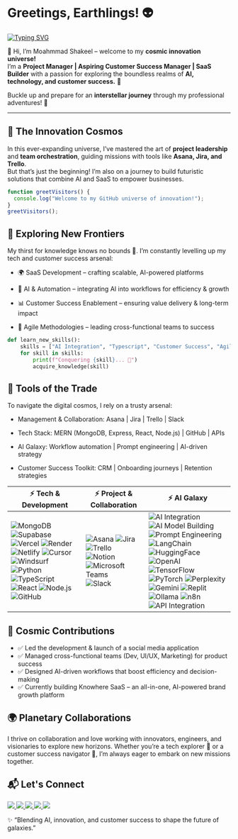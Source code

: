 # Greetings, Earthlings! 👽  

[![Typing SVG](https://readme-typing-svg.demolab.com?font=Orbitron&size=28&duration=3200&pause=900&center=true&vCenter=true&width=850&lines=AI+Enthusiast+%7C+SaaS+Builder+%7C+Customer+Success+Explorer;Project+Manager+%7C+AI+Model+Building+%7C+AI+Techs;Building+futuristic%2C+human-centered+products)](https://git.io/typing-svg)

👋 Hi, I’m Moahmmad Shakeel – welcome to my **cosmic innovation universe!**  
I’m a **Project Manager | Aspiring Customer Success Manager | SaaS Builder** with a passion for exploring the boundless realms of **AI, technology, and customer success.** 🌌  

Buckle up and prepare for an **interstellar journey** through my professional adventures! 🚀  

---

## 🌌 The Innovation Cosmos  
In this ever-expanding universe, I’ve mastered the art of **project leadership** and **team orchestration**, guiding missions with tools like **Asana, Jira, and Trello**.  
But that’s just the beginning! I’m also on a journey to build futuristic solutions that combine AI and SaaS to empower businesses.


```javascript
function greetVisitors() {
  console.log("Welcome to my GitHub universe of innovation!");
}
greetVisitors();
```

## 🚀 Exploring New Frontiers

My thirst for knowledge knows no bounds 🌠. I’m constantly levelling up my tech and customer success arsenal:

- 🌍 SaaS Development – crafting scalable, AI-powered platforms

- 🤖 AI & Automation – integrating AI into workflows for efficiency & growth

- 📊 Customer Success Enablement – ensuring value delivery & long-term impact

- 🧠 Agile Methodologies – leading cross-functional teams to success

```python
def learn_new_skills():
    skills = ["AI Integration", "Typescript", "Customer Success", "Agile Leadership"]
    for skill in skills:
        print(f"Conquering {skill}... 🚀")
        acquire_knowledge(skill)
```

## 🧰 Tools of the Trade

To navigate the digital cosmos, I rely on a trusty arsenal:

- Management & Collaboration: Asana | Jira | Trello | Slack

- Tech Stack: MERN (MongoDB, Express, React, Node.js) | GitHub | APIs

- AI Galaxy: Workflow automation | Prompt engineering | AI-driven strategy

- Customer Success Toolkit: CRM | Onboarding journeys | Retention strategies 

| ⚡ Tech & Development | ⚡ Project & Collaboration | ⚡ AI Galaxy |
|-----------------------|----------------------------|-------------|
| ![MongoDB](https://img.shields.io/badge/MongoDB-4DB33D?style=for-the-badge&logo=mongodb&logoColor=white) ![Supabase](https://img.shields.io/badge/Supabase-3FCF8E?style=for-the-badge&logo=supabase&logoColor=white) ![Vercel](https://img.shields.io/badge/Vercel-000000?style=for-the-badge&logo=vercel&logoColor=white) ![Render](https://img.shields.io/badge/Render-46E3B7?style=for-the-badge&logo=render&logoColor=black) ![Netlify](https://img.shields.io/badge/Netlify-00C7B7?style=for-the-badge&logo=netlify&logoColor=white) ![Cursor](https://img.shields.io/badge/Cursor-1A73E8?style=for-the-badge&logo=cursor&logoColor=white) ![Windsurf](https://img.shields.io/badge/Windsurf-00BFFF?style=for-the-badge&logo=windsurf&logoColor=white) ![Python](https://img.shields.io/badge/Python-3776AB?style=for-the-badge&logo=python&logoColor=white) ![TypeScript](https://img.shields.io/badge/TypeScript-3178C6?style=for-the-badge&logo=typescript&logoColor=white) ![React](https://img.shields.io/badge/React-61DAFB?style=for-the-badge&logo=react&logoColor=black) ![Node.js](https://img.shields.io/badge/Node.js-339933?style=for-the-badge&logo=node.js&logoColor=white) ![GitHub](https://img.shields.io/badge/GitHub-181717?style=for-the-badge&logo=github) | ![Asana](https://img.shields.io/badge/Asana-F06A6A?style=for-the-badge&logo=asana&logoColor=white) ![Jira](https://img.shields.io/badge/Jira-0052CC?style=for-the-badge&logo=jira&logoColor=white) ![Trello](https://img.shields.io/badge/Trello-0079BF?style=for-the-badge&logo=trello&logoColor=white) ![Notion](https://img.shields.io/badge/Notion-000000?style=for-the-badge&logo=notion&logoColor=white) ![Microsoft Teams](https://img.shields.io/badge/Teams-6264A7?style=for-the-badge&logo=microsoftteams&logoColor=white) ![Slack](https://img.shields.io/badge/Slack-4A154B?style=for-the-badge&logo=slack&logoColor=white) | ![AI Integration](https://img.shields.io/badge/AI%20Integration-6C63FF?style=for-the-badge&logo=openai&logoColor=white) ![AI Model Building](https://img.shields.io/badge/AI%20Model%20Building-FF6F00?style=for-the-badge&logo=keras&logoColor=white) ![Prompt Engineering](https://img.shields.io/badge/Prompt%20Engineering-FF4081?style=for-the-badge) ![LangChain](https://img.shields.io/badge/LangChain-0E76A8?style=for-the-badge&logo=chainlink&logoColor=white) ![HuggingFace](https://img.shields.io/badge/Hugging%20Face-FFD21E?style=for-the-badge&logo=huggingface&logoColor=black) ![OpenAI](https://img.shields.io/badge/OpenAI-412991?style=for-the-badge&logo=openai&logoColor=white) ![TensorFlow](https://img.shields.io/badge/TensorFlow-FF6F00?style=for-the-badge&logo=tensorflow&logoColor=white) ![PyTorch](https://img.shields.io/badge/PyTorch-EE4C2C?style=for-the-badge&logo=pytorch&logoColor=white) ![Perplexity](https://img.shields.io/badge/Perplexity-1E90FF?style=for-the-badge&logo=perplexity&logoColor=white) ![Gemini](https://img.shields.io/badge/Gemini-4285F4?style=for-the-badge&logo=google&logoColor=white) ![Replit](https://img.shields.io/badge/Replit-F26207?style=for-the-badge&logo=replit&logoColor=white) ![Ollama](https://img.shields.io/badge/Ollama-000000?style=for-the-badge&logo=llama&logoColor=white) ![n8n](https://img.shields.io/badge/n8n-EA4C89?style=for-the-badge&logo=n8n&logoColor=white) ![API Integration](https://img.shields.io/badge/API%20Integration-0A66C2?style=for-the-badge&logo=fastapi&logoColor=white) |


## 🌟 Cosmic Contributions

- ✅ Led the development & launch of a social media application
- ✅ Managed cross-functional teams (Dev, UI/UX, Marketing) for product success
- ✅ Designed AI-driven workflows that boost efficiency and decision-making
- ✅ Currently building Knowhere SaaS – an all-in-one, AI-powered brand growth platform


## 🌍 Planetary Collaborations

I thrive on collaboration and love working with innovators, engineers, and visionaries to explore new horizons.
Whether you’re a tech explorer 🚀 or a customer success navigator 🌌, I’m always eager to embark on new missions together.

## 📬 Let's Connect  

<p align="left">
  <a href="mailto:your-shakeel.mohammad.work@gmail.com">
    <img src="https://img.shields.io/badge/Email-D14836?style=for-the-badge&logo=gmail&logoColor=white" />
  </a>
  <a href="https://www.linkedin.com/in/mohammad-shakeel/">
    <img src="https://img.shields.io/badge/LinkedIn-0077B5?style=for-the-badge&logo=linkedin&logoColor=white" />
  </a>
  <a href="tel:+917470712404">
    <img src="https://img.shields.io/badge/Call-25D366?style=for-the-badge&logo=phone&logoColor=white" />
  </a>
  <a href="https://github.com/MohammadShakeel404">
    <img src="https://img.shields.io/badge/GitHub-181717?style=for-the-badge&logo=github&logoColor=white" />
  </a>
  <a href="#">
    <img src="https://img.shields.io/badge/Portfolio-FF4081?style=for-the-badge&logo=vercel&logoColor=white" />
  </a>
</p>

✨ “Blending AI, innovation, and customer success to shape the future of galaxies.”

